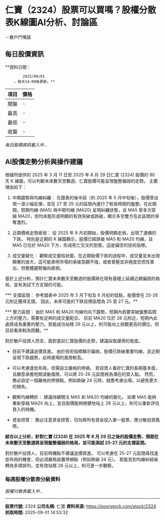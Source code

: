 # 仁寶（2324）股票可以買嗎？股權分散表K線圖AI分析、討論區
－散戶鬥嘴鼓

## 每日股價資訊

**資料日期：
        
            2025/09/01
        ，每天14:00後更新。**

| 項目 | 價格 |
|------|------|
| 開盤 | - |
| 最高 | - |
| 最低 | - |
| 收盤 | - |

*每日股價資訊載入中...*

## AI股價走勢分析與操作建議

根據所提供的 2025 年 3 月 11 日至 2025 年 8 月 29 日仁寶 (2324) 股價的 90 天 K 線圖，可以判斷未來數天至數週，仁寶股價可能呈現盤整偏弱的走勢。 主要理由如下：

1.  中期趨勢與均線糾纏： 在圖表的後半段（約 2025 年 5 月中旬後），股價曾出現一波小幅反彈，並在 27 至 29 元的區間內進行了較長時間的盤整。在此期間，短期均線 (MA5) 與中期均線 (MA20) 呈現糾纏狀態，且 MA5 曾多次穿越 MA20，但均未能形成明顯的有效突破或跌破，顯示多空雙方在此區間的爭奪激烈。

2.  近期價格走勢疲弱： 從 2025 年 8 月初開始，股價明顯走弱，出現了連續的下跌。 特別是近期的 K 線圖顯示，股價已經跌破 MA5 和 MA20 均線，且 MA5 已位於 MA20 下方，形成死亡交叉的型態，這是偏空的技術指標。

3.  成交量變化： 觀察成交量柱狀圖，在近期股價下跌的過程中，成交量並未出現顯著的放大，這可能表明市場的承接意願不強，或者賣壓並非極度恐慌性賣出，但整體趨勢偏向疲弱。

基於上述分析，預計仁寶未來數天至數週的股價將在現有基礎上延續近期偏弱的格局，並有測試下方支撐的可能。

***   支撐區間： 參考圖表中 2025 年 5 月下旬及 6 月初的低點，股價曾在 25-26 元附近獲得支撐。 因此，未來可能的下跌目標區間為 25 至 27 元。**

***   壓力區間： 由於 MA5 和 MA20 均線均向下趨勢，短期內若要突破盤整區間上方的壓力，需要有足夠的成交量配合。 目前 MA20 位於 28 元附近，短期內此處將成為重要的壓力。若能成功站穩 29 元以上，則可能向上挑戰更高的價位，但目前看來較為困難。**

對於散戶投資人而言，面對當前仁寶股價的走勢，建議採取謹慎的態度。

*   目前不建議追價買進。 由於技術指標顯示偏弱，股價已跌破重要均線，且近期呈現下跌趨勢，此時進場的風險較高。

*   可以考慮逢低布局，但需設立嚴格的停損。 若投資人看好仁寶的長期基本面，且願意承擔短期波動風險，可以將 25-26 元區間視為潛在的買入點。 然而，務必設定一個嚴格的停損點，例如跌破 24 元時，就應考慮出場，以避免更大的損失。

*   觀察均線轉折： 建議持續關注 MA5 和 MA20 均線的變化。 如果 MA5 能夠重新穿越 MA20 向上，並且股價能夠穩健地站上 28 元以上，則可以重新評估買入的時機。

*   資金控管： 務必注意資金控管，切勿將所有資金投入單一股票，應分散投資風險。

**綜合以上分析，針對仁寶 (2324) 在 2025 年 8 月 29 日之後的股價走勢，預期在未來數天至數週將呈現盤整偏弱的格局，並可能測試 25-27 元的支撐區間。**

對於散戶投資人，目前時機點不建議追價買進。 可以考慮在 25-27 元區間尋找逢低布局的機會，但必須嚴格設置停損點（例如跌破 24 元）。 若能見到均線糾結後轉為多頭排列，並有效站穩 28 元以上，則可進一步觀察。

### 每週股權分散表分級資料

*股權分散表載入中...*

---

**股票代號:** 2324
**公司名稱:** 仁寶
**資料來源:** https://poorstock.com/stock/2324
**抓取時間:** 2025-09-01 14:53:32